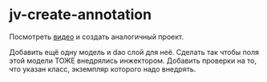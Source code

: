 # jv-create-annotation
 
Посмотреть [видео](https://mate-academy.github.io/jv-program/lesson_11.html) и создать аналогичный проект. 

Добавить ещё одну модель и dao слой для неё. Сделать так чтобы поля этой модели ТОЖЕ 
внедрялись инжектором.
Добавить проверки на то, что указан класс, экземпляр которого надо внедрять.
